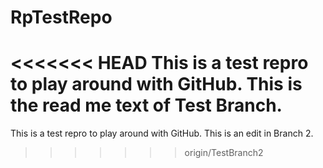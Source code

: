 # RpTestRepo
<<<<<<< HEAD
This is a test repro to play around with GitHub. This is the read me text of Test Branch.
=======
This is a test repro to play around with GitHub. This is an edit in Branch 2.
>>>>>>> origin/TestBranch2
